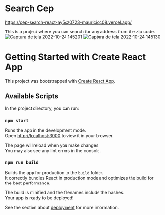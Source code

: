 # Search Cep

https://cep-search-react-ay5cz0723-mauricioc08.vercel.app/

This is a project where you can search for any address from the zip code.
![Captura de tela 2022-10-24 145201](https://user-images.githubusercontent.com/105306316/197594704-eaf172ce-9b7a-45bd-9a84-b142a4ee116e.png)
![Captura de tela 2022-10-24 145130](https://user-images.githubusercontent.com/105306316/197594811-d8d1570d-011a-43ad-89b2-4ee6d814c623.png)


# Getting Started with Create React App

This project was bootstrapped with [Create React App](https://github.com/facebook/create-react-app).

## Available Scripts

In the project directory, you can run:

### `npm start`

Runs the app in the development mode.\
Open [http://localhost:3000](http://localhost:3000) to view it in your browser.

The page will reload when you make changes.\
You may also see any lint errors in the console.


### `npm run build`

Builds the app for production to the `build` folder.\
It correctly bundles React in production mode and optimizes the build for the best performance.

The build is minified and the filenames include the hashes.\
Your app is ready to be deployed!

See the section about [deployment](https://facebook.github.io/create-react-app/docs/deployment) for more information.


